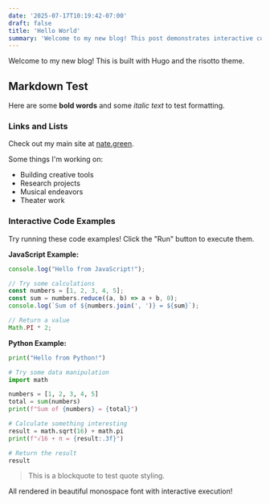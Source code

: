 ```yaml
---
date: '2025-07-17T10:19:42-07:00'
draft: false
title: 'Hello World'
summary: 'Welcome to my new blog! This post demonstrates interactive code execution with both JavaScript and Python examples you can run directly in the browser.'
---
```


Welcome to my new blog! This is built with Hugo and the risotto theme.

## Markdown Test

Here are some **bold words** and some *italic text* to test formatting.

### Links and Lists

Check out my main site at [nate.green](https://nate.green).

Some things I'm working on:
- Building creative tools
- Research projects
- Musical endeavors
- Theater work

### Interactive Code Examples

Try running these code examples! Click the "Run" button to execute them.

**JavaScript Example:**
```javascript
console.log("Hello from JavaScript!");

// Try some calculations
const numbers = [1, 2, 3, 4, 5];
const sum = numbers.reduce((a, b) => a + b, 0);
console.log(`Sum of ${numbers.join(', ')} = ${sum}`);

// Return a value
Math.PI * 2;
```

**Python Example:**
```python
print("Hello from Python!")

# Try some data manipulation
import math

numbers = [1, 2, 3, 4, 5]
total = sum(numbers)
print(f"Sum of {numbers} = {total}")

# Calculate something interesting
result = math.sqrt(16) + math.pi
print(f"√16 + π = {result:.3f}")

# Return the result
result
```

> This is a blockquote to test quote styling.

All rendered in beautiful monospace font with interactive execution!
